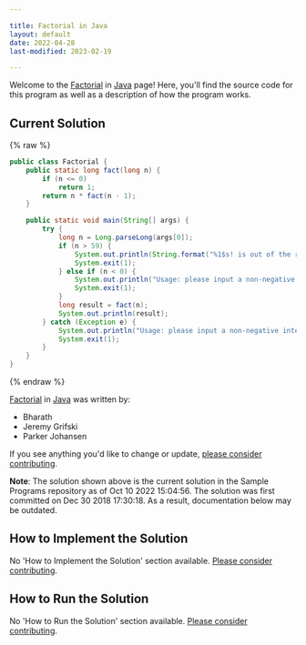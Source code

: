 ```yaml
---

title: Factorial in Java
layout: default
date: 2022-04-28
last-modified: 2023-02-19

---
```


Welcome to the [Factorial](https://sampleprograms.io/projects/factorial) in [Java](https://sampleprograms.io/languages/java) page! Here, you'll find the source code for this program as well as a description of how the program works.

## Current Solution

{% raw %}

```java
public class Factorial {
    public static long fact(long n) {
        if (n <= 0)
            return 1;
        return n * fact(n - 1);
    }

    public static void main(String[] args) {
        try {
            long n = Long.parseLong(args[0]);
            if (n > 59) {
                System.out.println(String.format("%1$s! is out of the reasonable bounds for calculation.", n));
                System.exit(1);
            } else if (n < 0) {
                System.out.println("Usage: please input a non-negative integer");
                System.exit(1);
            }
            long result = fact(n);
            System.out.println(result);
        } catch (Exception e) {
            System.out.println("Usage: please input a non-negative integer");
            System.exit(1);
        }
    }
}
```

{% endraw %}

[Factorial](https://sampleprograms.io/projects/factorial) in [Java](https://sampleprograms.io/languages/java) was written by:

- Bharath
- Jeremy Grifski
- Parker Johansen

If you see anything you'd like to change or update, [please consider contributing](https://github.com/TheRenegadeCoder/sample-programs).

**Note**: The solution shown above is the current solution in the Sample Programs repository as of Oct 10 2022 15:04:56. The solution was first committed on Dec 30 2018 17:30:18. As a result, documentation below may be outdated.

## How to Implement the Solution

No 'How to Implement the Solution' section available. [Please consider contributing](https://github.com/TheRenegadeCoder/sample-programs-website).

## How to Run the Solution

No 'How to Run the Solution' section available. [Please consider contributing](https://github.com/TheRenegadeCoder/sample-programs-website).